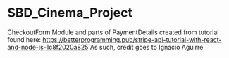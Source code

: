 # SBD_Cinema_Project

CheckoutForm Module and parts of PaymentDetails created from tutorial found here: https://betterprogramming.pub/stripe-api-tutorial-with-react-and-node-js-1c8f2020a825
As such, credit goes to Ignacio Aguirre